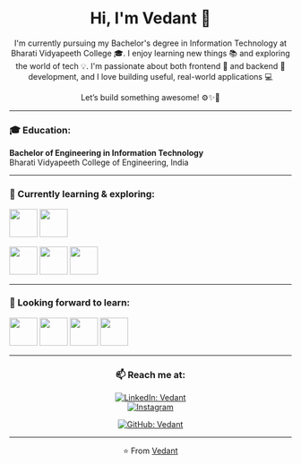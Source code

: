 <h1 align="center"><b>Hi, I'm Vedant 👋</b></h1>

<p align="center">
  I'm currently pursuing my Bachelor's degree in Information Technology at Bharati Vidyapeeth College 🎓. I enjoy learning new things 📚 and exploring the world of tech 💡. I'm passionate about both frontend 🎨 and backend 🔧 development, and I love building useful, real-world applications 💻
</p>
<p align="center">
 Let’s build something awesome! ⚙️✨🚀
</p>

---

### 🎓 Education:

**Bachelor of Engineering in Information Technology**  
Bharati Vidyapeeth College of Engineering, India  


---

### 🌱 Currently learning & exploring:

<p>
  <code><a href="https://www.python.org/" target="_blank"><img height="50" src="https://www.vectorlogo.zone/logos/python/python-ar21.svg"></a></code>
  <code><a href="https://www.mongodb.com/" target="_blank"><img height="50" src="https://www.vectorlogo.zone/logos/mongodb/mongodb-ar21.svg"></a></code>
  
  <code><a href="#" target="_blank"><img height="50" src="https://www.vectorlogo.zone/logos/linux/linux-ar21.svg"></a></code>
  <code><a href="https://git-scm.com/" target="_blank"><img height="50" src="https://www.vectorlogo.zone/logos/git-scm/git-scm-ar21.svg"></a></code>
  <code><a href="https://www.javascript.com/" target="_blank"><img height="50" src="https://www.vectorlogo.zone/logos/javascript/javascript-ar21.svg"></a></code>
</p>

---


### 🚀 Looking forward to learn:

<p>
  
  <code><a href="https://reactjs.org/" target="_blank"><img height="50" src="https://www.vectorlogo.zone/logos/reactjs/reactjs-ar21.svg"></a></code>
  <code><a href="https://cloud.google.com/" target="_blank"><img height="50" src="https://www.vectorlogo.zone/logos/google_cloud/google_cloud-ar21.svg"></a></code>
   <code><a href="https://go.dev/" target="_blank"><img height="50" src="https://www.vectorlogo.zone/logos/golang/golang-icon.svg"></a></code>
 <code><a href="https://www.docker.com/" target="_blank"><img height="50" src="https://www.vectorlogo.zone/logos/docker/docker-ar21.svg"></a></code>
</p>

---

<div align="center">

### 📫 Reach me at:

[![LinkedIn: Vedant](https://img.shields.io/badge/-Vedant-blue?style=flat-square&logo=Linkedin&logoColor=white&link=https://www.linkedin.com/in/your-profile)](https://www.linkedin.com/in/vedant-garje-291956356/?originalSubdomain=in)  
<a href="https://www.instagram.com/accounts/login/?next=%2Fvedant_garje_4%2F&source=omni_redirect" target="_blank"><img src="https://img.shields.io/badge/@yourhandle-%23E4405F.svg?&style=flat-square&logo=instagram&logoColor=white" alt="Instagram"></a>  

[![GitHub: Vedant](https://img.shields.io/github/followers/yourgithub?label=yourgithub&style=social)](https://github.com/yourgithub)

---


⭐️ From [Vedant](https://github.com/Krishna4375)
